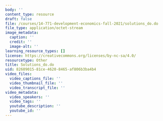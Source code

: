```yaml
---
body: ''
content_type: resource
draft: false
file: /courses/14-771-development-economics-fall-2021/solutions_do.do
file_type: application/octet-stream
image_metadata:
  caption: ''
  credit: ''
  image-alt: ''
learning_resource_types: []
license: https://creativecommons.org/licenses/by-nc-sa/4.0/
resourcetype: Other
title: Solutions_do.do
uid: 82609015-81ce-4620-8465-af806b3ba4b4
video_files:
  video_captions_file: ''
  video_thumbnail_file: ''
  video_transcript_file: ''
video_metadata:
  video_speakers: ''
  video_tags: ''
  youtube_description: ''
  youtube_id: ''
---
```

